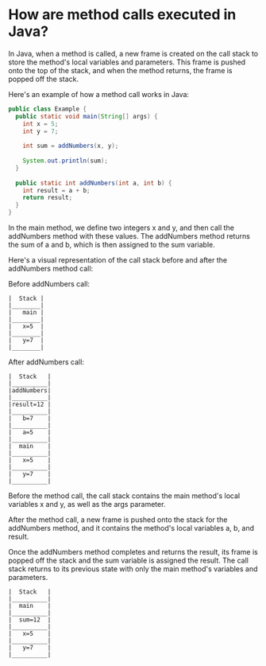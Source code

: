 # How are method calls executed in Java?

In Java, when a method is called, a new frame is created on the call stack to store the method's local variables and parameters. This frame is pushed onto the top of the stack, and when the method returns, the frame is popped off the stack.

Here's an example of how a method call works in Java:

```java
public class Example {
  public static void main(String[] args) {
    int x = 5;
    int y = 7;
    
    int sum = addNumbers(x, y);
    
    System.out.println(sum);
  }
  
  public static int addNumbers(int a, int b) {
    int result = a + b;
    return result;
  }
}
```
In the main method, we define two integers x and y, and then call the addNumbers method with these values. The addNumbers method returns the sum of a and b, which is then assigned to the sum variable.

Here's a visual representation of the call stack before and after the addNumbers method call:

Before addNumbers call:
```
|  Stack |
|________|
|   main |
|________|
|   x=5  |
|________|
|   y=7  |
|________|
```
After addNumbers call:
```
|  Stack   |
|__________|
|addNumbers|
|__________|
|result=12 |
|__________|
|   b=7    |
|__________|
|   a=5    |
|__________|
|  main    |
|__________|
|   x=5    |
|__________|
|   y=7    |
|__________|
```
Before the method call, the call stack contains the main method's local variables x and y, as well as the args parameter.

After the method call, a new frame is pushed onto the stack for the addNumbers method, and it contains the method's local variables a, b, and result.

Once the addNumbers method completes and returns the result, its frame is popped off the stack and the sum variable is assigned the result. The call stack returns to its previous state with only the main method's variables and parameters.

```
|  Stack   |
|__________|
|  main    |
|__________|
|  sum=12  |
|__________|
|   x=5    |
|__________|
|   y=7    |
|__________|
```
